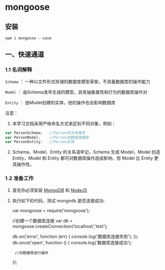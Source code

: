 # mongoose

## 安装

    npm i mongoose --save

## 一、快速通道

### 1.1 名词解释

   `Schema`  ：  一种以文件形式存储的数据库模型骨架，不具备数据库的操作能力

   `Model`   ：  由Schema发布生成的模型，具有抽象属性和行为的数据库操作对

   `Entity`  ：  由Model创建的实体，他的操作也会影响数据库

注意：

1. 本学习文档采用严格命名方式来区别不同对象，例如：

```js
var PersonSchema;   //Person的文本属性
var PersonModel;    //Person的数据库模型
var PersonEntity;   //Person实体
```

2. Schema、Model、Entity 的关系请牢记，Schema 生成 Model，Model 创造 Entity，Model 和 Entity 都可对数据库操作造成影响，但 Model 比 Entity 更具操作性。


### 1.2 准备工作

1. 首先你必须安装 [MongoDB]() 和 [NodeJS]()

2. 执行如下的代码，测试 mongodb 是否连接成功:

    var mongoose = require('mongoose');

    //创建一个数据库连接
    var db = mongoose.createConnection('localhost','test');

    db.on('error', function (err) {
        console.log('数据库连接失败');
    });
    db.once('open', function () {
        console.log('数据库连接成功');

        //对数据库进行操作
    });
